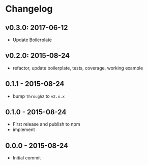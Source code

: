 # Changelog

## v0.3.0: 2017-06-12

- Update Boilerplate

## v0.2.0: 2015-08-24

- refactor, update boilerplate, tests, coverage, working example

## 0.1.1 - 2015-08-24
- bump `through2` to `v2.x.x`

## 0.1.0 - 2015-08-24
- First release and publish to npm
- implement

## 0.0.0 - 2015-08-24
- Initial commit

